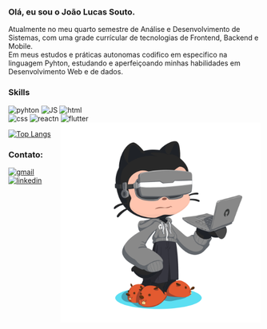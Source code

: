 ### Olá, eu sou o João Lucas Souto.
Atualmente no meu quarto semestre de Análise e Desenvolvimento de Sistemas, com uma grade currícular de tecnologias de Frontend, Backend e Mobile. <br>
Em meus estudos e práticas autonomas codifico em especifico na linguagem Pyhton, estudando e aperfeiçoando minhas habilidades em Desenvolvimento Web e de dados. <br>
### Skills
![pyhton](https://img.shields.io/badge/Python-14354C?style=for-the-badge&logo=python&logoColor=white)
![JS](https://img.shields.io/badge/JavaScript-323330?style=for-the-badge&logo=javascript&logoColor=F7DF1E)
![html](https://img.shields.io/badge/HTML-239120?style=for-the-badge&logo=html5&logoColor=white)
<br>
![css](https://img.shields.io/badge/CSS-239120?&style=for-the-badge&logo=css3&logoColor=white)
![reactn](https://img.shields.io/badge/React_Native-20232A?style=for-the-badge&logo=react&logoColor=61DAFB)
![flutter](https://img.shields.io/badge/Flutter-02569B?style=for-the-badge&logo=flutter&logoColor=white)
<br>
<img style="width: 400px" align="right" src="https://github.com/JoaoLSouto/JoaoLSouto/blob/main/octocat-1675293530259.png">

[![Top Langs](https://github-readme-stats-sigma-five.vercel.app/api/top-langs/?username=JoaoLSouto&layout=compact&theme=chartreuse-dark&show_icons=true)](https://github.com/JoaoLSouto/github-readme-stats)
<br>
### Contato:
[![gmail](https://img.shields.io/badge/Gmail-D14836?style=for-the-badge&logo=gmail&logoColor=white)](mailto:contato.joaolsouto@gmail.com)
[![linkedin](https://img.shields.io/badge/LinkedIn-0077B5?style=for-the-badge&logo=linkedin&logoColor=white)](https://www.linkedin.com/in/joão-lucas-souto/)
<br>
